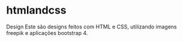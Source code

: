 # htmlandcss
Design
Este são designs feitos com HTML e CSS, utilizando imagens freepik e aplicações bootstrap 4. 
